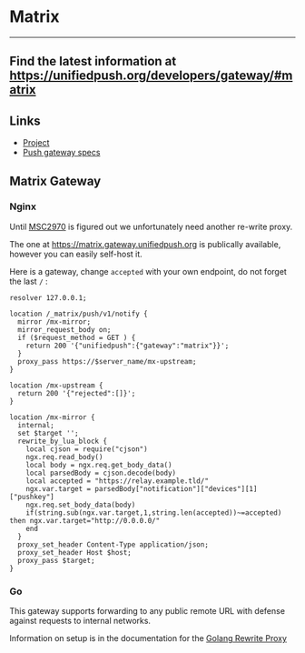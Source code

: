 # Matrix

---
Find the latest information at <https://unifiedpush.org/developers/gateway/#matrix>
---

## Links

* [Project](https://matrix.org)
* [Push gateway specs](https://matrix.org/docs/spec/push_gateway/unstable#post-matrix-push-v1-notify)

## Matrix Gateway

### Nginx

Until [MSC2970](https://github.com/matrix-org/matrix-doc/pull/2970) is figured out we unfortunately
need another re-write proxy. 

The one at https://matrix.gateway.unifiedpush.org is publically available, however you can easily self-host it.

Here is a gateway, change `accepted` with your own endpoint, do not forget the last `/` :

```
resolver 127.0.0.1;

location /_matrix/push/v1/notify {
  mirror /mx-mirror;
  mirror_request_body on; 
  if ($request_method = GET ) { 
    return 200 '{"unifiedpush":{"gateway":"matrix"}}';
  }
  proxy_pass https://$server_name/mx-upstream;
}

location /mx-upstream {
  return 200 '{"rejected":[]}';
}

location /mx-mirror {
  internal;
  set $target ''; 
  rewrite_by_lua_block {
    local cjson = require("cjson")
    ngx.req.read_body()
    local body = ngx.req.get_body_data()
    local parsedBody = cjson.decode(body)
    local accepted = "https://relay.example.tld/"
    ngx.var.target = parsedBody["notification"]["devices"][1]["pushkey"]
    ngx.req.set_body_data(body)
    if(string.sub(ngx.var.target,1,string.len(accepted))~=accepted) then ngx.var.target="http://0.0.0.0/"
    end 
  }
  proxy_set_header Content-Type application/json;
  proxy_set_header Host $host;
  proxy_pass $target;
}

```

### Go

This gateway supports forwarding to any public remote URL with defense against requests to internal networks.

Information on setup is in the documentation for the [Golang Rewrite Proxy](https://github.com/UnifiedPush/common-proxies)

